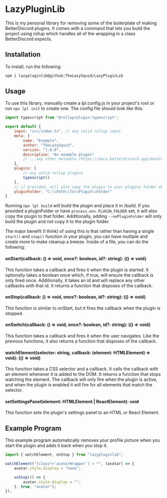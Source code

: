# LazyPluginLib

This is my personal library for removing some of the boilerplate of making BetterDiscord plugins. It comes with a command that lets you build the project using rollup which handles all of the wrapping in a class BetterDiscord expects.

## Installation

To install, run the following:

```bash
npm i lazypluginlib@github:TheLazySquid/LazyPluginLib
```

## Usage

To use this library, manually create a lpl.config.js in your project's root or run `npx lpl init` to create one. The config file should look like this:

```js
import typescript from "@rollup/plugin-typescript";

export default {
    input: "src/index.ts", // any valid rollup input
    meta: {
        name: "Example",
        author: "TheLazySquid",
        version: "1.0.0",
        description: "An example plugin"
        // ...any other metadata (https://docs.betterdiscord.app/developers/addons/#meta)
    },
    plugins: [
        // any valid rollup plugins
        typescript()
    ],
    // if provided, will also copy the plugin to your plugins folder when it is built
    pluginFolder: "C:\\Path\\To\\Plugin\\Folder"
}
```

Running `npx lpl build` will build the plugin and place it in /build. If you provided a pluginFolder or have `process.env.PLUGIN_FOLDER` set, it will also copy the plugin to that folder. Additionally, adding `--noPluginFolder` will only build the plugin and not copy it to the plugin folder.

The major benefit (I think) of using this is that rather than having a single `start()` and `stop()` function in your plugin, you can have multiple and create more to make cleanup a breeze. Inside of a file, you can do the following:

#### onStart(callback: () => void, once?: boolean, id?: string): (() => void)
This function takes a callback and fires it when the plugin is started. It optionally takes a boolean once which, if true, will ensure the callback is only fired once. Additionally, it takes an id and will replace any other callbacks with that id. It returns a function that disposes of the callback.

#### onStop(callback: () => void, once?: boolean, id?: string): (() => void)
This function is similar to onStart, but it fires the callback when the plugin is stopped.

#### onSwitch(callback: () => void, once?: boolean, id?: string): (() => void)
This function takes a callback and fires it when the user navigates. Like the previous functions, it also returns a function that disposes of the callback.

#### watchElement(selector: string, callback: (element: HTMLElement) => void): (() => void)
This function takes a CSS selector and a callback. It calls the callback with an element whenever it is added to the DOM. It returns a function that stops watching the element. The callback will only fire when the plugin is active, and when the plugin is enabled it will fire for all elements that match the selector.

#### setSettingsPanel(element: HTMLElement | ReactElement): void
This function sets the plugin's settings panel to an HTML or React Element.

## Example Program

This example program automatically removes your profile picture when you start the plugin and adds it back when you stop it.

```js
import { watchElement, onStop } from "lazypluginlib";

watchElement("[class*='avatarWrapper'] > *", (avatar) => {
    avatar.style.display = "none";

    onStop(() => {
        avatar.style.display = "";
    }, true, "avatar");
});
```
